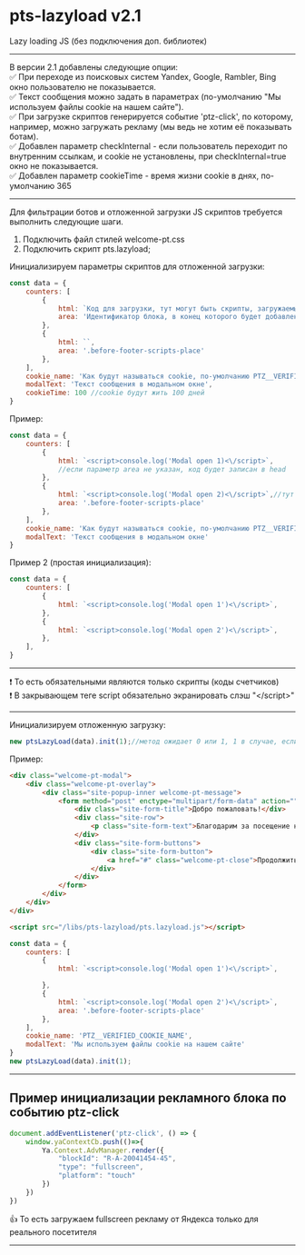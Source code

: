 # pts-lazyload v2.1
Lazy loading JS (без подключения доп. библиотек)
____
В версии 2.1 добавлены следующие опции:    
:white_check_mark: При переходе из поисковых систем Yandex, Google, Rambler, Bing окно пользователю не показывается.    
:white_check_mark: Текст сообщения можно задать в параметрах (по-умолчанию "Мы используем файлы cookie на нашем сайте").    
:white_check_mark: При загрузке скриптов генерируется событие 'ptz-click', по которому, например, можно загружать рекламу (мы ведь не хотим её показывать ботам).    
:white_check_mark: Добавлен параметр checkInternal - если пользователь переходит по внутренним ссылкам, и cookie не установлены, при checkInternal=true окно не показывается.    
:white_check_mark: Добавлен параметр cookieTime - время жизни cookie в днях, по-умолчанию 365
____

Для фильтрации ботов и отложенной загрузки JS скриптов требуется выполнить следующие шаги.

1. Подключить файл стилей welcome-pt.css
2. Подключить скрипт pts.lazyload;

Инициализируем параметры скриптов для отложенной загрузки:
```javascript
const data = {
    counters: [
        {
            html: `Код для загрузки, тут могут быть скрипты, загружаемые скрипты и HTML куски`,
            area: 'Идентификатор блока, в конец которого будет добавлен код из секции html, по-умолчанию - head'
        },
        {
            html: ``,
            area: '.before-footer-scripts-place'
        },
    ],
    cookie_name: 'Как будут называться cookie, по-умолчанию PTZ__VERIFIED_COOKIE_NAME',
    modalText: 'Текст сообщения в модальном окне',
    cookieTime: 100 //cookie будут жить 100 дней
}
```

Пример:
```javascript
const data = {
    counters: [
        {
            html: `<script>console.log('Modal open 1)<\/script>`,
            //если параметр area не указан, код будет записан в head
        },
        {
            html: `<script>console.log('Modal open 2)<\/script>`,//тут обязательны именно обратные кавычки
            area: '.before-footer-scripts-place'
        },
    ],
    cookie_name: 'Как будут называться cookie, по-умолчанию PTZ__VERIFIED_COOKIE_NAME',
    modalText: 'Текст сообщения в модальном окне'
}
```
Пример 2 (простая инициализация):
```javascript
const data = {
    counters: [
        {
            html: `<script>console.log('Modal open 1')<\/script>`,
        },
        {
            html: `<script>console.log('Modal open 2')<\/script>`,
        },
    ],
}
```
____
:exclamation: То есть обязательными являются только скрипты (коды счетчиков)    
:exclamation: В закрывающем теге script обязательно экранировать слэш "<\/script>"        
____
Инициализируем отложенную загрузку:
```javascript
new ptsLazyLoad(data).init(1);//метод ожидает 0 или 1, 1 в случае, если необходимо выводить сообщение, 0, если не надо
```

Пример:
```html
<div class="welcome-pt-modal">
    <div class="welcome-pt-overlay">
        <div class="site-popup-inner welcome-pt-message">
            <form method="post" enctype="multipart/form-data" action="">
                <div class="site-form-title">Добро пожаловать!</div>
                <div class="site-row">
                    <p class="site-form-text">Благодарим за посещение нашего ресурса.</p>
                </div>
                <div class="site-form-buttons">
                    <div class="site-form-button">
                        <a href="#" class="welcome-pt-close">Продолжить</a>
                    </div>
                </div>
            </form>
        </div>
    </div>
</div>

<script src="/libs/pts-lazyload/pts.lazyload.js"></script>
```
```javascript
const data = {
    counters: [
        {
            html: `<script>console.log('Modal open 1')<\/script>`,

        },
        {
            html: `<script>console.log('Modal open 2')<\/script>`,
            area: '.before-footer-scripts-place'
        },
    ],
    cookie_name: 'PTZ__VERIFIED_COOKIE_NAME',
    modalText: 'Мы используем файлы cookie на нашем сайте'
}
new ptsLazyLoad(data).init(1);
```
____
## Пример инициализации рекламного блока по событию ptz-click
```javascript
document.addEventListener('ptz-click', () => {
    window.yaContextCb.push(()=>{
        Ya.Context.AdvManager.render({
            "blockId": "R-A-20041454-45",
            "type": "fullscreen",
            "platform": "touch"
        })
    })
})
```
:+1: То есть загружаем fullscreen рекламу от Яндекса только для реального посетителя
____